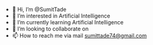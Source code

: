 - 👋 Hi, I’m @SumitTade
- 👀 I’m interested in Artificial Intelligence
- 🌱 I’m currently learning Artificial Intelligence
- 💞️ I’m looking to collaborate on 
- 📫 How to reach me via mail sumittade74@gmail.com


<!---
SumitTade74/SumitTade74 is a ✨ special ✨ repository because its `README.md` (this file) appears on your GitHub profile.
You can click the Preview link to take a look at your changes.
--->
